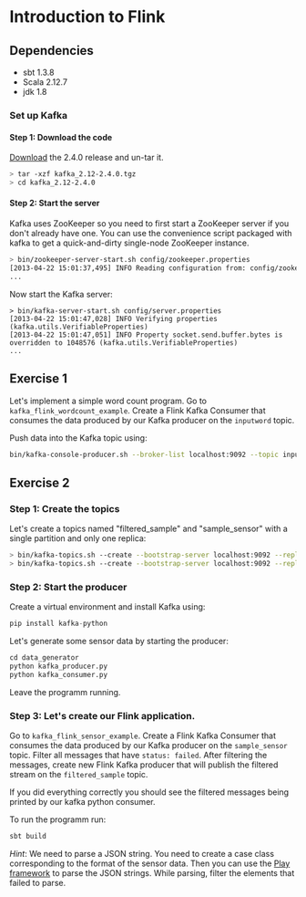 # Introduction to Flink

## Dependencies

* sbt 1.3.8
* Scala 2.12.7
* jdk 1.8

### Set up Kafka
#### Step 1: Download the code
[Download](https://www.apache.org/dyn/closer.cgi?path=/kafka/2.4.0/kafka_2.12-2.4.0.tgz) the 2.4.0 release and un-tar it.

```bash
> tar -xzf kafka_2.12-2.4.0.tgz
> cd kafka_2.12-2.4.0
```

#### Step 2: Start the server
Kafka uses ZooKeeper so you need to first start a ZooKeeper server if you don't already have one. You can use the convenience script packaged with kafka to get a quick-and-dirty single-node ZooKeeper instance.

```bash
> bin/zookeeper-server-start.sh config/zookeeper.properties
[2013-04-22 15:01:37,495] INFO Reading configuration from: config/zookeeper.properties (org.apache.zookeeper.server.quorum.QuorumPeerConfig)
...
```

Now start the Kafka server:
```
> bin/kafka-server-start.sh config/server.properties
[2013-04-22 15:01:47,028] INFO Verifying properties (kafka.utils.VerifiableProperties)
[2013-04-22 15:01:47,051] INFO Property socket.send.buffer.bytes is overridden to 1048576 (kafka.utils.VerifiableProperties)
...
```

## Exercise 1

Let's implement a simple word count program. Go to `kafka_flink_wordcount_example`.
Create a Flink Kafka Consumer that consumes the data produced by our Kafka producer on the `inputword` topic.

Push data into the Kafka topic using:
```bash
bin/kafka-console-producer.sh --broker-list localhost:9092 --topic inputword
```

## Exercise 2

### Step 1: Create the topics
Let's create a topics named "filtered_sample" and "sample_sensor" with a single partition and only one replica:

```bash
> bin/kafka-topics.sh --create --bootstrap-server localhost:9092 --replication-factor 1 --partitions 1 --topic filtered_sample
> bin/kafka-topics.sh --create --bootstrap-server localhost:9092 --replication-factor 1 --partitions 1 --topic sample_sensor
```

### Step 2: Start the producer

Create a virtual environment and install Kafka using:
```python
pip install kafka-python
```

Let's generate some sensor data by starting the producer:

```python
cd data_generator
python kafka_producer.py
python kafka_consumer.py
```
Leave the programm running.

### Step 3: Let's create our Flink application.

Go to `kafka_flink_sensor_example`. Create a Flink Kafka Consumer that consumes the data produced by our Kafka producer on the `sample_sensor` topic. Filter all messages that have `status: failed`. After filtering the messages, create new Flink Kafka producer that will publish the filtered stream on the `filtered_sample` topic.

If you did everything correctly you should see the filtered messages being printed by our kafka python consumer.

To run the programm run:

```scala
sbt build
```

*Hint*: We need to parse a JSON string. You need to create a case class corresponding to the format of the sensor data. Then you can use the [Play framework](https://www.playframework.com/) to parse the JSON strings. While parsing, filter the elements that failed to parse.